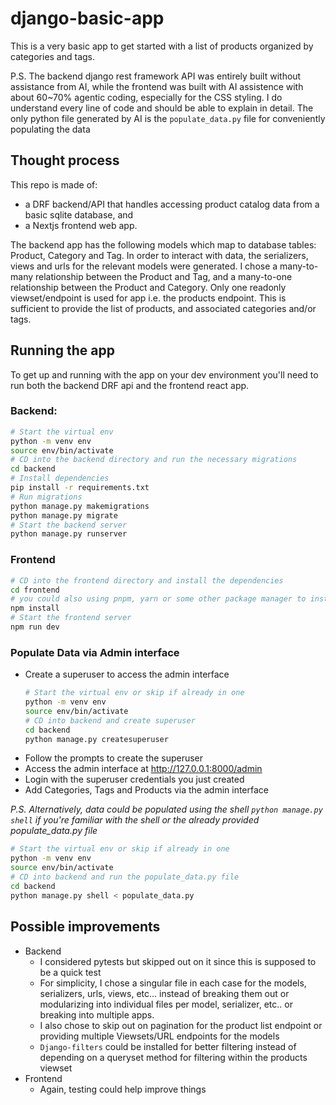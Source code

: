 # django-basic-app

This is a very basic app to get started with a list of products organized by categories and tags.

P.S. The backend django rest framework API was entirely built without assistance from AI, while the frontend was built with AI assistence with about 60~70% agentic coding, especially for the CSS styling. I do understand every line of code and should be able to explain in detail.
The only python file generated by AI is the `populate_data.py` file for conveniently populating the data

## Thought process
This repo is made of:
  - a DRF backend/API that handles accessing product catalog data from a basic sqlite database, and
  - a Nextjs frontend web app.

The backend app has the following models which map to database tables: Product, Category and Tag.
In order to interact with data, the serializers, views and urls for the relevant models were generated.
I chose a many-to-many relationship between the Product and Tag, and a many-to-one relationship between the Product and Category.
Only one readonly viewset/endpoint is used for app i.e. the products endpoint. This is sufficient to provide the list of products, and associated categories and/or tags.

## Running the app

To get up and running with the app on your dev environment you'll need to run both the backend DRF api and the frontend react app.

### Backend:
```bash
# Start the virtual env
python -m venv env
source env/bin/activate
# CD into the backend directory and run the necessary migrations
cd backend
# Install dependencies
pip install -r requirements.txt
# Run migrations
python manage.py makemigrations
python manage.py migrate
# Start the backend server
python manage.py runserver
```

### Frontend
```bash
# CD into the frontend directory and install the dependencies
cd frontend
# you could also using pnpm, yarn or some other package manager to install dependences
npm install
# Start the frontend server
npm run dev
```

### Populate Data via Admin interface

- Create a superuser to access the admin interface
  ```bash
  # Start the virtual env or skip if already in one
  python -m venv env
  source env/bin/activate
  # CD into backend and create superuser
  cd backend
  python manage.py createsuperuser
  ```
- Follow the prompts to create the superuser
- Access the admin interface at http://127.0.0.1:8000/admin
- Login with the superuser credentials you just created
- Add Categories, Tags and Products via the admin interface

_P.S. Alternatively, data could be populated using the shell `python manage.py shell` if you're familiar with the shell or the already provided populate_data.py file_
  ```bash
  # Start the virtual env or skip if already in one
  python -m venv env
  source env/bin/activate
  # CD into backend and run the populate_data.py file
  cd backend
  python manage.py shell < populate_data.py
  ```

## Possible improvements
- Backend
  - I considered pytests but skipped out on it since this is supposed to be a quick test
  - For simplicity, I chose a singular file in each case for the models, serializers, urls, views, etc... instead of breaking them out or modularizing into individual files per model, serializer, etc.. or breaking into multiple apps.
  - I also chose to skip out on pagination for the product list endpoint or providing multiple Viewsets/URL endpoints for the models
  - `Django-filters` could be installed for better filtering instead of depending on a queryset method for filtering within the products viewset
- Frontend
  - Again, testing could help improve things
